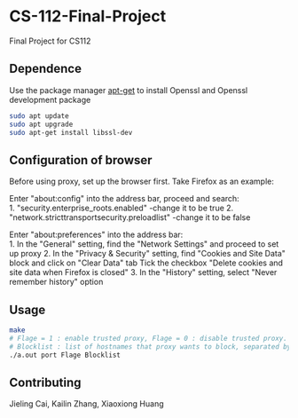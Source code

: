 # CS-112-Final-Project
Final Project for CS112

## Dependence
Use the package manager [apt-get](https://linux.die.net/man/8/apt-get) to install Openssl and Openssl development package
```bash
sudo apt update
sudo apt upgrade
sudo apt-get install libssl-dev
```

## Configuration of browser
Before using proxy, set up the browser first. Take Firefox as an example:

Enter "about:config" into the address bar, proceed and search:  
        1. "security.enterprise_roots.enabled" -change it to be true
        2. "network.stricttransportsecurity.preloadlist" -change it to be false

Enter "about:preferences" into the address bar:  
        1. In the "General" setting, find the "Network Settings" and proceed to set up proxy
        2. In the "Privacy & Security" setting, find "Cookies and Site Data" block and click on "Clear Data" tab
           Tick the checkbox "Delete cookies and site data when Firefox is closed"
        3. In the "History" setting, select "Never remember history" option

## Usage
```bash
make
# Flage = 1 : enable trusted proxy, Flage = 0 : disable trusted proxy.
# Blocklist : list of hostnames that proxy wants to block, separated by comma. e.g: www.tufts.com,www.youtube.com
./a.out port Flage Blocklist
```

## Contributing
Jieling Cai, Kailin Zhang, Xiaoxiong Huang
